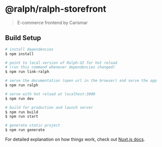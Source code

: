 # @ralph/ralph-storefront

> E-commerce frontend by Carismar

## Build Setup

```bash
# install dependencies
$ npm install

# point to local version of Ralph-UI for hot reload
# (run this command whenever dependencies changed)
$ npm run link-ralph

# serve the documentation (open url in the browser) and serve the app
$ npm run ralph

# serve with hot reload at localhost:3000
$ npm run dev

# build for production and launch server
$ npm run build
$ npm run start

# generate static project
$ npm run generate
```

For detailed explanation on how things work, check out [Nuxt.js docs](https://nuxtjs.org).
